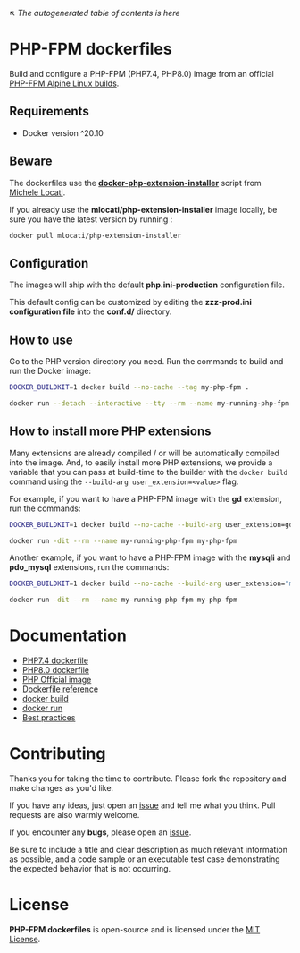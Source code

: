 ↖ _The autogenerated table of contents is here_

# PHP-FPM dockerfiles

Build and configure a PHP-FPM (PHP7.4, PHP8.0) image from an official [PHP-FPM Alpine Linux builds](https://hub.docker.com/_/php/?tab=tags&page=1&ordering=last_updated&name=fpm-alpine).

## Requirements

- Docker version ^20.10

## Beware

The dockerfiles use the **[docker-php-extension-installer](https://github.com/mlocati/docker-php-extension-installer)** script from [Michele Locati](https://github.com/mlocati).

If you already use the **mlocati/php-extension-installer** image locally, be sure you have the latest version by running :

```sh
docker pull mlocati/php-extension-installer
```

## Configuration

The images will ship with the default **php.ini-production** configuration file.

This default config can be customized by editing the **zzz-prod.ini configuration file** into the **conf.d/** directory.

## How to use

Go to the PHP version directory you need. Run the commands to build and run the Docker image:

```sh
DOCKER_BUILDKIT=1 docker build --no-cache --tag my-php-fpm .

docker run --detach --interactive --tty --rm --name my-running-php-fpm --volume /var/www:/var/www --expose 9000 my-php-fpm
```

## How to install more PHP extensions

Many extensions are already compiled / or will be automatically compiled into the image.
And, to easily install more PHP extensions, we provide a variable that you can pass at build-time to the builder with the `docker build` command using the `--build-arg user_extension=<value>` flag.

For example, if you want to have a PHP-FPM image with the **gd** extension, run the commands:

```sh
DOCKER_BUILDKIT=1 docker build --no-cache --build-arg user_extension=gd --tag my-php-fpm .

docker run -dit --rm --name my-running-php-fpm my-php-fpm
```

Another example, if you want to have a PHP-FPM image with the **mysqli** and **pdo_mysql** extensions, run the commands:

```sh
DOCKER_BUILDKIT=1 docker build --no-cache --build-arg user_extension="mysqli pdo_mysql" --tag my-php-fpm .

docker run -dit --rm --name my-running-php-fpm my-php-fpm
```

# Documentation

- [PHP7.4 dockerfile](https://github.com/ojullien/php-fpm-dockerfiles/7.4/)
- [PHP8.0 dockerfile](https://github.com/ojullien/php-fpm-dockerfiles/8.0/)
- [PHP Official image](https://hub.docker.com/_/php/)
- [Dockerfile reference](https://docs.docker.com/engine/reference/builder/)
- [docker build](https://docs.docker.com/engine/reference/commandline/build/)
- [docker run](https://docs.docker.com/engine/reference/commandline/run/)
- [Best practices](https://docs.docker.com/develop/develop-images/dockerfile_best-practices/)

# Contributing

Thanks you for taking the time to contribute. Please fork the repository and make changes as you'd like.

If you have any ideas, just open an [issue](https://github.com/ojullien/php-fpm-dockerfiles/issues) and tell me what you think. Pull requests are also warmly welcome.

If you encounter any **bugs**, please open an [issue](https://github.com/ojullien/php-fpm-dockerfiles/issues).

Be sure to include a title and clear description,as much relevant information as possible, and a code sample or an executable test case demonstrating the expected behavior that is not occurring.

# License

**PHP-FPM dockerfiles** is open-source and is licensed under the [MIT License](https://github.com/ojullien/php-fpm-dockerfiles/blob/master/LICENSE).
